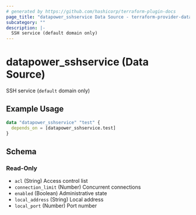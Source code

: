 ```yaml
---
# generated by https://github.com/hashicorp/terraform-plugin-docs
page_title: "datapower_sshservice Data Source - terraform-provider-datapower"
subcategory: ""
description: |-
  SSH service (default domain only)
---
```


# datapower_sshservice (Data Source)

SSH service (`default` domain only)

## Example Usage

```terraform
data "datapower_sshservice" "test" {
  depends_on = [datapower_sshservice.test]
}
```

<!-- schema generated by tfplugindocs -->
## Schema

### Read-Only

- `acl` (String) Access control list
- `connection_limit` (Number) Concurrent connections
- `enabled` (Boolean) Administrative state
- `local_address` (String) Local address
- `local_port` (Number) Port number
